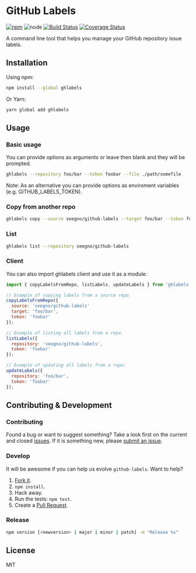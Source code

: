 # GitHub Labels

[![npm](https://img.shields.io/npm/v/ghlabels.svg?style=flat-square)](https://npmjs.org/package/ghlabels)
![node](https://img.shields.io/node/v/ghlabels.svg?style=flat-square)
[![Build Status](https://img.shields.io/travis/seegno/github-labels/master.svg?style=flat-square)](https://travis-ci.org/seegno/github-labels)
[![Coverage Status](https://img.shields.io/coveralls/seegno/github-labels/master.svg?style=flat-square)](https://coveralls.io/github/seegno/github-labels?branch=master)

A command line tool that helps you manage your GitHub repository issue labels.

## Installation

Using npm:

```sh
npm install --global ghlabels
```

Or Yarn:

```sh
yarn global add ghlabels
```

## Usage

### Basic usage

You can provide options as arguments or leave then blank and they will be prompted.

```sh
ghlabels --repository foo/bar --token foobar --file ./path/somefile
```

Note: As an alternative you can provide options as enviroment variables (e.g. GITHUB_LABELS_TOKEN).

### Copy from another repo

```sh
ghlabels copy --source seegno/github-labels --target foo/bar --token foobar
```

### List

```sh
ghlabels list --repository seegno/github-labels
```

### Client

You can also import ghlabels client and use it as a module:

```js
import { copyLabelsFromRepo, listLabels, updateLabels } from 'ghlabels';

// Example of copying labels from a source repo.
copyLabelsFromRepo({
  source: 'seegno/github-labels'
  target: 'foo/bar',
  token: 'foobar'
});

// Example of listing all labels from a repo.
listLabels({
  repository: 'seegno/github-labels',
  token: 'foobar'
});

// Example of updating all labels from a repo.
updateLabels({
  repository: 'foo/bar',
  token: 'foobar'
});
```

## Contributing & Development

### Contributing

Found a bug or want to suggest something? Take a look first on the current and closed [issues](https://github.com/seegno/github-labels/issues). If it is something new, please [submit an issue](https://github.com/seegno/github-labels/issues/new).

### Develop

It will be awesome if you can help us evolve `github-labels`. Want to help?

1. [Fork it](https://github.com/seegno/github-labels).
2. `npm install`.
3. Hack away.
4. Run the tests: `npm test`.
5. Create a [Pull Request](https://github.com/seegno/github-labels/compare).

### Release

```sh
npm version [<newversion> | major | minor | patch] -m "Release %s"
```

## License

MIT
